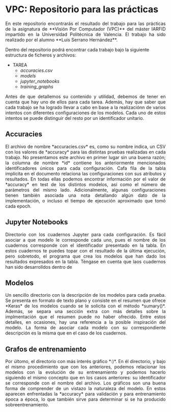 # VPC: Repositorio para las prácticas

<p align="justify"> 
En este repositorio encontrarás el resultado del trabajo para las prácticas de la asignatura de **Visión Por Computador (VPC)** del máster IARFID impartido en la Universidad Politécnica de Valencia. El trabajo ha sido realizado por el alumno **Luis Serrano Hernández**.
</a>

Dentro del repositorio podrá encontrar cada trabajo bajo la siguiente estructura de ficheros y archivos:

* TAREA
  * *accuracies.csv*
  * *models*
  * *jupyter_notebooks*
  * *training_graphs*

<p align="justify"> 
Antes de que detallemos su contenido y utilidad, debemos de tener en cuenta que hay uno de ellos para cada tarea. Además, hay que saber que cada trabajo se ha logrado llevar a cabo en base a la realizaciónn de varios intentos con diferentes configuraciones de los modelos. Cada uno de estos intentos se puede distinguir del resto por un identificador unitario.
</a>

## Accuracies

<p align="justify"> 
El archivo de nombre *accuracies.csv* es, como su nombre indica, un CSV con los valores de *accuracy* para las distintas pruebas realizadas en cada trabajo. No presentamos este archivo en primer lugar sin una buena razón; la columna de nombre *id* contiene los anteriormente mencionados identificadores únicos para cada configuración. Cafa fila de la tabla implícita en el documento relaciona las configuraciones con sus atributos y resultados. En todas ellas podemos encontrar información por el valor de *accuracy* en test de los distintos modelos, así como el número de parámetros del mismo lado. Adicionalmente, algunas configuraciones tienen también asociada una nota detallando algún dato de la implementación, o incluso el tiempo de ejecución aproximado que tomó cada epoch.
</a>

## Jupyter Notebooks

<p align="justify"> 
Directorio con los cuadernos Jupyter para cada configuración. Es fácil asociar a que modelo le corresponde cada uno, pues el nombre de los  cuadernos corresponde con el identificador presentado en la tabla. En estos cuadernos te puedes topar con el resultado de la última ejecución, pero sobretodo, el programa que crea los modelos que han dado los resultados expresados en la tabla. Téngase en cuenta que laos cuadernos han sido desarrolldos dentro de 
</a>

## Modelos

<p align="justify"> 
Un sencillo directorio con la descripción de los modelos para cada prueba. Se presenta en formato de texto plano y consiste en el resumen que ofrece *Keras* de los modelos cuando se le solicita con el método *sumary()*. Además, se separa una sección extra con más detalles sobre la implmentación que el resumen puede no haber ofrecido. Entre estos detalles, en ocasiones, hay una referencia a la posible inspiración del modelo. La forma de asociar cada modelo con su correspondiente descripción es la misma que en el caso de los cuadernos.
</a>

## Grafos de entrenamiento

<p align="justify"> 
Por últomo, el directorio con más interés gráfico *:)*. En él directorio, y bajo el mismo procedimiento que con los anteriores, podemos relacionar los modelos con la evolución de su entrenamiento y podemos hacerlo siguiendo el mismo concepto que en los casos anteriores: su identificador se corresponde con el nombre del archivo. Los gráficos son una buena forma de comprender de un vistazo la naturaleza del modelo. En estos aparecen enfrentadas la *accuracy* para validación y para entrenamiento época a época, lo que también sirve para determinar si se ha producido sobreentrenamiento.
</a>

